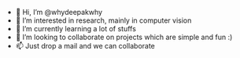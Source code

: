 - 👋 Hi, I’m @whydeepakwhy
- 👀 I’m interested in research, mainly in computer vision
- 🌱 I’m currently learning a lot of stuffs
- 💞️ I’m looking to collaborate on projects which are simple and fun :)
- 📫 Just drop a mail and we can collaborate
<!---
whydeepakwhy/whydeepakwhy is a ✨ special ✨ repository because its `README.md` (this file) appears on your GitHub profile.
You can click the Preview link to take a look at your changes.
--->
